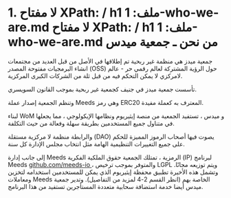 
# 1. لا مفتاح XPath: / h1 ملف: 1-who-we-are.md لا مفتاح XPath: / h1 ملف: 1-who-we-are.md من نحن ـ جمعية ميدس

جمعية ميدز هي منظمة غير ربحية تم إطلاقها في الأصل من قبل العديد من مجتمعات انشاء البرمجيات مفتوحة المصدر (OSS) حول الرؤية المشتركة لعالم رقمي حر - عالم لامركزي لا يمكن التحكم فيه من قبل ثلة من الشركات الكبرى المركزية.

تأسست جمعية ميدز في جنيف كجمعية غير ربحية بموجب القانون السويسري.

وتنظم الجمعية إصدار عملة Meeds وهي رمز ERC20 المعترف به كعملة مفيدة.

لبناء WoM و ميدس ، تستفيد الجمعية من منصة إيثيريوم ونظامها الإيكولوجي ، مما يجعلها في متناول جميع المستخدمين بطريقة سهلة وفعالة من حيث التكلفة.

والرابطة منظمة لا مركزية مستقلة (DAO) يصوت فيها أصحاب الرموز المميزة للحكم على جميع التغييرات التنظيمية الهامة مثل انتخاب مجلس الإدارة كل سنة.

إلى جانب إدارة Meeds الرمزية ، تمتلك الجمعية حقوق الملكية الفكرية (IP) لبرنامج Meeds [ github.com/meeds-io ](https://github.com/meeds-io) ، والمتوفر بموجب ترخيص LGPL ويتم توزيعه مجانًا. وتشمل هذه الأخيرة تطبيق محفظة إيثيريوم الذي يمكن للمستخدمين استخدامه لتخزين ومعاملات Meeds الخاصة بهم (انظر القسم 2-4 لمزيد من التفاصيل). وتدير جمعية ميدس أيضا خدمة استضافة سحابية متعددة المستأجرين تستفيد من هذا البرنامج.
